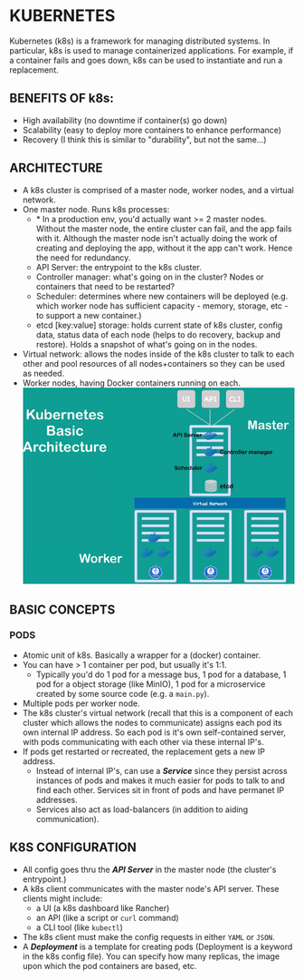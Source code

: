 # KUBERNETES
Kubernetes (k8s) is a framework for managing distributed systems. In particular,
k8s is used to manage containerized applications. For example, if a container
fails and goes down, k8s can be used to instantiate and run a replacement.

## BENEFITS OF k8s:
- High availability (no downtime if container(s) go down)
- Scalability (easy to deploy more containers to enhance performance)
- Recovery (I think this is similar to "durability", but not the same...) 

## ARCHITECTURE
- A k8s cluster is comprised of a master node, worker nodes, and a virtual
  network.
- One master node. Runs k8s processes:
  - \* In a production env, you'd actually want >= 2 master nodes. Without the
    master node, the entire cluster can fail, and the app fails with it. 
    Although the master node isn't actually doing the work of creating and
    deploying the app, without it the app can't work. Hence the need for
    redundancy.
  - API Server: the entrypoint to the k8s cluster.
  - Controller manager: what's going on in the cluster? Nodes or containers
    that need to be restarted?
  - Scheduler: determines where new containers will be deployed (e.g. which 
    worker node has sufficient capacity - memory, storage, etc - to support a
    new container.)
  - etcd [key:value] storage: holds current state of k8s cluster, config data,
    status data of each node (helps to do recovery, backup and restore). Holds
    a snapshot of what's going on in the nodes.
- Virtual network: allows the nodes inside of the k8s cluster to talk to each
  other and pool resources of all nodes+containers so they can be used as 
  needed.
- Worker nodes, having Docker containers running on each.
![caption="k8s-architecture (https://www.youtube.com/watch?v=VnvRFRk_51k)"](images/k8s-diag.png)

## BASIC CONCEPTS

### PODS
- Atomic unit of k8s. Basically a wrapper for a (docker) container. 
- You can have > 1 container per pod, but usually it's 1:1.
  - Typically you'd do 1 pod for a message bus, 1 pod for a database, 1 pod for
    a object storage (like MinIO), 1 pod for a microservice created by some
    source code (e.g. a `main.py`).
- Multiple pods per worker node.
- The k8s cluster's virtual network (recall that this is a component of each
  cluster which allows the nodes to communicate) assigns each pod its own
  internal IP address. So each pod is it's own self-contained server, with pods
  communicating with each other via these internal IP's.
- If pods get restarted or recreated, the replacement gets a new IP address. 
  - Instead of internal IP's, can use a ***Service*** since they persist across
    instances of pods and makes it much easier for pods to talk to and find
    each other. Services sit in front of pods and have permanet IP addresses.
  - Services also act as load-balancers (in addition to aiding communication).

## K8S CONFIGURATION
- All config goes thru the ***API Server*** in the master node (the cluster's
  entrypoint.)
- A k8s client communicates with the master node's API server. These clients
  might include:
  - a UI (a k8s dashboard like Rancher)
  - an API (like a script or `curl` command)
  - a CLI tool (like `kubectl`)
- The k8s client must make the config requests in either `YAML` or `JSON`.
- A ***Deployment*** is a template for creating pods (Deployment is a keyword
  in the k8s config file). You can specify how many replicas, the image upon
  which the pod containers are based, etc.




